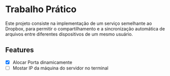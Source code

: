 # Trabalho Prático

Este projeto consiste na implementação de um serviço semelhante ao Dropbox, para permitir o
compartilhamento e a sincronização automática de arquivos entre diferentes dispositivos de um mesmo
usuário. 

## Features

- [X] Alocar Porta dinamicamente
- [ ] Mostar IP da máquina do servidor no terminal
